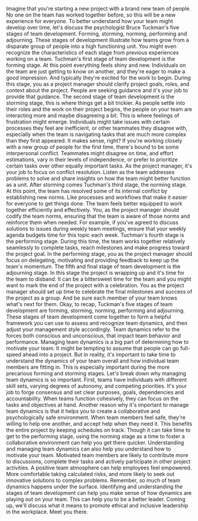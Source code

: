 Imagine that you're starting a new project with a brand new team of people. No
one on the team has worked together before, so this will be a new experience for
everyone. To better understand how your team might develop over time, let's
discuss the psychologist Bruce Tuckman's five stages of team development.
Forming, storming, norming, performing and adjourning. These stages of
development illustrate how teams grow from a disparate group of people into a
high functioning unit. You might even recognize the characteristics of each
stage from previous experiences working on a team. Tuchman's first stage of team
development is the forming stage. At this point everything feels shiny and new.
Individuals on the team are just getting to know on another, and they're eager
to make a good impression. And typically they're excited for the work to begin.
During this stage, you as a project manager should clarify project goals, roles,
and context about the project. People are seeking guidance and it's your job to
provide that guidance. The second stage of team development is the storming
stage, this is where things get a bit trickier. As people settle into their
roles and the work on their project begins, the people on your team are
interacting more and maybe disagreeing a bit. This is where feelings of
frustration might emerge. Individuals might take issues with certain processes
they feel are inefficient, or other teammates they disagree with, especially
when the team is navigating tasks that are much more complex than they first
appeared. It makes sense, right? If you're working closely with a new group of
people for the first time, there's bound to be some interpersonal conflict.
Teammates might disagree on time, and effort estimations, vary in their levels
of independence, or prefer to prioritize certain tasks over other equally
important tasks. As the project manager, it's your job to focus on conflict
resolution. Listen as the team addresses problems to solve and share insights on
how the team might better function as a unit. After storming comes Tuchman's
third stage, the norming stage. At this point, the team has resolved some of its
internal conflict by establishing new norms. Like processes and workflows that
make it easier for everyone to get things done. The team feels better equipped
to work together efficiently and effectively. You, as the project manager should
codify the team norms, ensuring that the team is aware of those norms and
reinforce them when needed. For example, if you've agreed to discuss solutions
to issues during weekly team meetings, ensure that your weekly agenda budgets
time for this topic each week. Tuchman's fourth stage is the performing stage.
During this time, the team works together relatively seamlessly to complete
tasks, reach milestones and make progress toward the project goal. In the
performing stage, you as the project manager should focus on delegating,
motivating and providing feedback to keep up the team's momentum. The fifth and
final stage of team development is the adjourning stage. In this stage the
project is wrapping up and it's time for the team to disband. It can be a
bittersweet time for the team and you might want to mark the end of the project
with a celebration. You as the project manager should set up time to celebrate
the final milestones and success of the project as a group. And be sure each
member of your team knows what's next for them. Okay, to recap, Tuckman's five
stages of team development are forming, storming, norming, performing and
adjourning. These stages of team development come together to form a helpful
framework you can use to assess and recognize team dynamics, and then adjust
your management style accordingly. Team dynamics refer to the forces both
conscious and unconscious, that impact team behavior and performance. Managing
team dynamics is a big part of determining how to motivate your team. It might
be tempting to assume that people can go full-speed ahead into a project. But in
reality, it's important to take time to understand the dynamics of your team
overall and how individual team members are fitting in. This is especially
important during the more precarious forming and storming stages. Let's break
down why managing team dynamics is so important. First, teams have individuals
with different skill sets, varying degrees of autonomy, and competing
priorities. It's your job to forge consensus and set clear purposes, goals,
dependencies and accountability. When teams function cohesively, they can focus
on the tasks and objectives at hand. Another reason why it's important to manage
team dynamics is that it helps you to create a collaborative and psychologically
safe environment. When team members feel safe, they're willing to help one
another, and accept help when they need it. This benefits the entire project by
keeping schedules on track. Though it can take time to get to the performing
stage, using the norming stage as a time to foster a collaborative environment
can help you get there quicker. Understanding and managing team dynamics can
also help you understand how to motivate your team. Motivated team members are
likely to contribute more to discussions, complete their tasks and actively
participate in other project activities. A positive team atmosphere can help
employees feel empowered. More comfortable taking calculated risks, and more
likely to seek out innovative solutions to complex problems. Remember, so much
of team dynamics happens under the surface. Identifying and understanding the
stages of team development can help you make sense of how dynamics are playing
out on your team. This can help you to be a better leader. Coming up, we'll
discuss what it means to promote ethical and inclusive leadership in the
workplace. Meet you there.